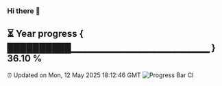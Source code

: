 ### Hi there 👋
⏳ Year progress { ██████████▁▁▁▁▁▁▁▁▁▁▁▁▁▁▁▁▁▁▁▁ } 36.10 %
---
⏰ Updated on Mon, 12 May 2025 18:12:46 GMT
![Progress Bar CI](https://github.com/Moyi321/Moyi321/workflows/Progress%20Bar%20CI/badge.svg)
